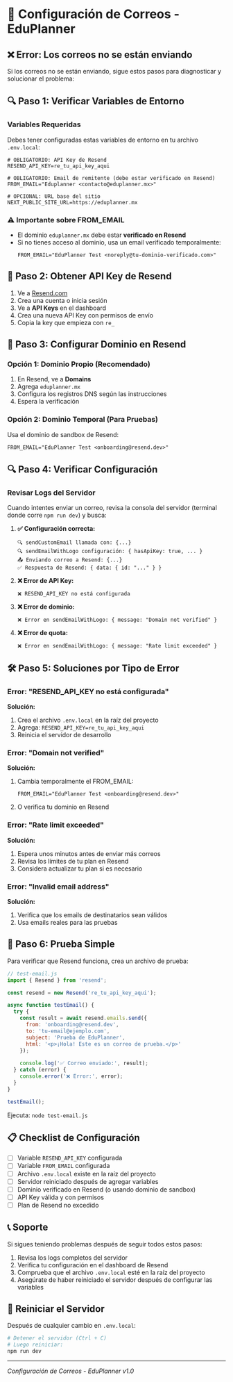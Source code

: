 # 🔧 Configuración de Correos - EduPlanner

## ❌ Error: Los correos no se están enviando

Si los correos no se están enviando, sigue estos pasos para diagnosticar y solucionar el problema:

## 🔍 Paso 1: Verificar Variables de Entorno

### Variables Requeridas

Debes tener configuradas estas variables de entorno en tu archivo `.env.local`:

```env
# OBLIGATORIO: API Key de Resend
RESEND_API_KEY=re_tu_api_key_aqui

# OBLIGATORIO: Email de remitente (debe estar verificado en Resend)
FROM_EMAIL="Eduplanner <contacto@eduplanner.mx>"

# OPCIONAL: URL base del sitio
NEXT_PUBLIC_SITE_URL=https://eduplanner.mx
```

### ⚠️ Importante sobre FROM_EMAIL

- El dominio `eduplanner.mx` debe estar **verificado en Resend**
- Si no tienes acceso al dominio, usa un email verificado temporalmente:
  ```env
  FROM_EMAIL="EduPlanner Test <noreply@tu-dominio-verificado.com>"
  ```

## 🔧 Paso 2: Obtener API Key de Resend

1. Ve a [Resend.com](https://resend.com)
2. Crea una cuenta o inicia sesión
3. Ve a **API Keys** en el dashboard
4. Crea una nueva API Key con permisos de envío
5. Copia la key que empieza con `re_`

## 📧 Paso 3: Configurar Dominio en Resend

### Opción 1: Dominio Propio (Recomendado)
1. En Resend, ve a **Domains**
2. Agrega `eduplanner.mx`
3. Configura los registros DNS según las instrucciones
4. Espera la verificación

### Opción 2: Dominio Temporal (Para Pruebas)
Usa el dominio de sandbox de Resend:
```env
FROM_EMAIL="EduPlanner Test <onboarding@resend.dev>"
```

## 🔍 Paso 4: Verificar Configuración

### Revisar Logs del Servidor

Cuando intentes enviar un correo, revisa la consola del servidor (terminal donde corre `npm run dev`) y busca:

1. **✅ Configuración correcta:**
   ```
   🔍 sendCustomEmail llamada con: {...}
   🔍 sendEmailWithLogo configuración: { hasApiKey: true, ... }
   📤 Enviando correo a Resend: {...}
   ✅ Respuesta de Resend: { data: { id: "..." } }
   ```

2. **❌ Error de API Key:**
   ```
   ❌ RESEND_API_KEY no está configurada
   ```

3. **❌ Error de dominio:**
   ```
   ❌ Error en sendEmailWithLogo: { message: "Domain not verified" }
   ```

4. **❌ Error de quota:**
   ```
   ❌ Error en sendEmailWithLogo: { message: "Rate limit exceeded" }
   ```

## 🛠️ Paso 5: Soluciones por Tipo de Error

### Error: "RESEND_API_KEY no está configurada"

**Solución:**
1. Crea el archivo `.env.local` en la raíz del proyecto
2. Agrega: `RESEND_API_KEY=re_tu_api_key_aqui`
3. Reinicia el servidor de desarrollo

### Error: "Domain not verified"

**Solución:**
1. Cambia temporalmente el FROM_EMAIL:
   ```env
   FROM_EMAIL="EduPlanner Test <onboarding@resend.dev>"
   ```
2. O verifica tu dominio en Resend

### Error: "Rate limit exceeded"

**Solución:**
1. Espera unos minutos antes de enviar más correos
2. Revisa los límites de tu plan en Resend
3. Considera actualizar tu plan si es necesario

### Error: "Invalid email address"

**Solución:**
1. Verifica que los emails de destinatarios sean válidos
2. Usa emails reales para las pruebas

## 🧪 Paso 6: Prueba Simple

Para verificar que Resend funciona, crea un archivo de prueba:

```javascript
// test-email.js
import { Resend } from 'resend';

const resend = new Resend('re_tu_api_key_aqui');

async function testEmail() {
  try {
    const result = await resend.emails.send({
      from: 'onboarding@resend.dev',
      to: 'tu-email@ejemplo.com',
      subject: 'Prueba de EduPlanner',
      html: '<p>¡Hola! Este es un correo de prueba.</p>'
    });
    
    console.log('✅ Correo enviado:', result);
  } catch (error) {
    console.error('❌ Error:', error);
  }
}

testEmail();
```

Ejecuta: `node test-email.js`

## 📋 Checklist de Configuración

- [ ] Variable `RESEND_API_KEY` configurada
- [ ] Variable `FROM_EMAIL` configurada
- [ ] Archivo `.env.local` existe en la raíz del proyecto
- [ ] Servidor reiniciado después de agregar variables
- [ ] Dominio verificado en Resend (o usando dominio de sandbox)
- [ ] API Key válida y con permisos
- [ ] Plan de Resend no excedido

## 📞 Soporte

Si sigues teniendo problemas después de seguir todos estos pasos:

1. Revisa los logs completos del servidor
2. Verifica tu configuración en el dashboard de Resend
3. Comprueba que el archivo `.env.local` esté en la raíz del proyecto
4. Asegúrate de haber reiniciado el servidor después de configurar las variables

## 🔄 Reiniciar el Servidor

Después de cualquier cambio en `.env.local`:

```bash
# Detener el servidor (Ctrl + C)
# Luego reiniciar:
npm run dev
```

---

*Configuración de Correos - EduPlanner v1.0*

